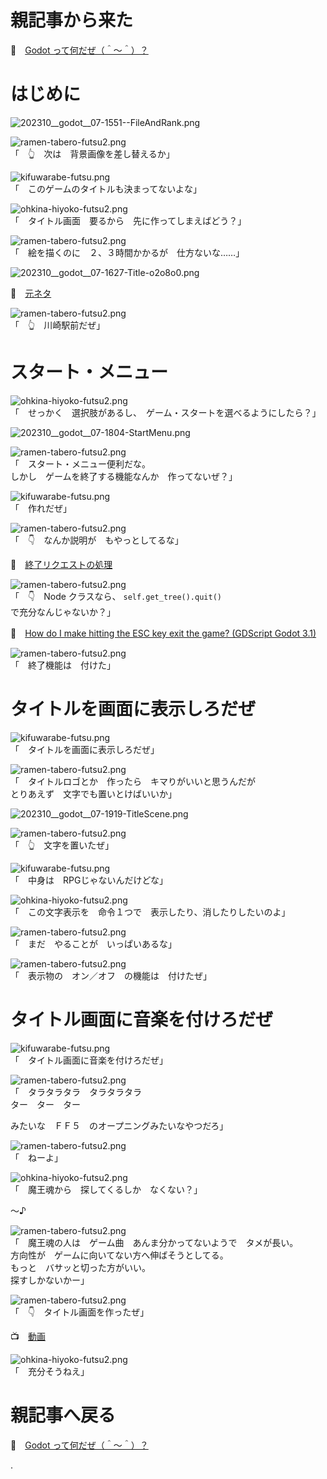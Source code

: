 # 親記事から来た

📖　[Godot って何だぜ（＾～＾）？](https://crieit.net/posts/Godot-65115761b6a17)  

# はじめに

![202310__godot__07-1551--FileAndRank.png](https://crieit.now.sh/upload_images/794d2d0ee1e932e14887d6f963ff9dd66521061c63915.png)  

![ramen-tabero-futsu2.png](https://crieit.now.sh/upload_images/d27ea8dcfad541918d9094b9aed83e7d61daf8532bbbe.png)  
「　👆　次は　背景画像を差し替えるか」  

![kifuwarabe-futsu.png](https://crieit.now.sh/upload_images/beaf94b260ae2602ca8cf7f5bbc769c261daf8686dbda.png)  
「　このゲームのタイトルも決まってないよな」  

![ohkina-hiyoko-futsu2.png](https://crieit.now.sh/upload_images/96fb09724c3ce40ee0861a0fd1da563d61daf8a09d9bc.png)  
「　タイトル画面　要るから　先に作ってしまえばどう？」  

![ramen-tabero-futsu2.png](https://crieit.now.sh/upload_images/d27ea8dcfad541918d9094b9aed83e7d61daf8532bbbe.png)  
「　絵を描くのに　２、３時間かかるが　仕方ないな……」  

![202310__godot__07-1627-Title-o2o8o0.png](https://crieit.now.sh/upload_images/5954d96df30d660e39fdc2b88942e44f65211cacaaa2d.png)  

📖　[元ネタ](https://twitter.com/muzudho1/status/1654309777986711552)  

![ramen-tabero-futsu2.png](https://crieit.now.sh/upload_images/d27ea8dcfad541918d9094b9aed83e7d61daf8532bbbe.png)  
「　👆　川崎駅前だぜ」  

# スタート・メニュー

![ohkina-hiyoko-futsu2.png](https://crieit.now.sh/upload_images/96fb09724c3ce40ee0861a0fd1da563d61daf8a09d9bc.png)  
「　せっかく　選択肢があるし、　ゲーム・スタートを選べるようにしたら？」  

![202310__godot__07-1804-StartMenu.png](https://crieit.now.sh/upload_images/63b90267ed0e48c936af1198768f542265211f36c923b.png)  

![ramen-tabero-futsu2.png](https://crieit.now.sh/upload_images/d27ea8dcfad541918d9094b9aed83e7d61daf8532bbbe.png)  
「　スタート・メニュー便利だな。  
しかし　ゲームを終了する機能なんか　作ってないぜ？」  

![kifuwarabe-futsu.png](https://crieit.now.sh/upload_images/beaf94b260ae2602ca8cf7f5bbc769c261daf8686dbda.png)  
「　作れだぜ」  

![ramen-tabero-futsu2.png](https://crieit.now.sh/upload_images/d27ea8dcfad541918d9094b9aed83e7d61daf8532bbbe.png)  
「　👇　なんか説明が　もやっとしてるな」  

📖　[終了リクエストの処理](https://docs.godotengine.org/ja/4.x/tutorials/inputs/handling_quit_requests.html)  

![ramen-tabero-futsu2.png](https://crieit.now.sh/upload_images/d27ea8dcfad541918d9094b9aed83e7d61daf8532bbbe.png)  
「　👇　Node クラスなら、 `self.get_tree().quit()` で充分なんじゃないか？」  

📖　[How do I make hitting the ESC key exit the game? (GDScript Godot 3.1)](https://www.reddit.com/r/godot/comments/cjigi4/how_do_i_make_hitting_the_esc_key_exit_the_game/)  

![ramen-tabero-futsu2.png](https://crieit.now.sh/upload_images/d27ea8dcfad541918d9094b9aed83e7d61daf8532bbbe.png)  
「　終了機能は　付けた」  

# タイトルを画面に表示しろだぜ

![kifuwarabe-futsu.png](https://crieit.now.sh/upload_images/beaf94b260ae2602ca8cf7f5bbc769c261daf8686dbda.png)  
「　タイトルを画面に表示しろだぜ」  

![ramen-tabero-futsu2.png](https://crieit.now.sh/upload_images/d27ea8dcfad541918d9094b9aed83e7d61daf8532bbbe.png)  
「　タイトルロゴとか　作ったら　キマりがいいと思うんだが  
とりあえず　文字でも置いとけばいいか」  

![202310__godot__07-1919-TitleScene.png](https://crieit.now.sh/upload_images/7a2f745e64031bb1e88a0c352c00f1a4652130c887a7a.png)  

![ramen-tabero-futsu2.png](https://crieit.now.sh/upload_images/d27ea8dcfad541918d9094b9aed83e7d61daf8532bbbe.png)  
「　👆　文字を置いたぜ」  

![kifuwarabe-futsu.png](https://crieit.now.sh/upload_images/beaf94b260ae2602ca8cf7f5bbc769c261daf8686dbda.png)  
「　中身は　RPGじゃないんだけどな」  

![ohkina-hiyoko-futsu2.png](https://crieit.now.sh/upload_images/96fb09724c3ce40ee0861a0fd1da563d61daf8a09d9bc.png)  
「　この文字表示を　命令１つで　表示したり、消したりしたいのよ」  

![ramen-tabero-futsu2.png](https://crieit.now.sh/upload_images/d27ea8dcfad541918d9094b9aed83e7d61daf8532bbbe.png)  
「　まだ　やることが　いっぱいあるな」  

![ramen-tabero-futsu2.png](https://crieit.now.sh/upload_images/d27ea8dcfad541918d9094b9aed83e7d61daf8532bbbe.png)  
「　表示物の　オン／オフ　の機能は　付けたぜ」  

# タイトル画面に音楽を付けろだぜ

![kifuwarabe-futsu.png](https://crieit.now.sh/upload_images/beaf94b260ae2602ca8cf7f5bbc769c261daf8686dbda.png)  
「　タイトル画面に音楽を付けろだぜ」  

![ramen-tabero-futsu2.png](https://crieit.now.sh/upload_images/d27ea8dcfad541918d9094b9aed83e7d61daf8532bbbe.png)  
「　タラタラタラ　タラタラタラ  
ター　ター　ター  

みたいな　ＦＦ５　のオープニングみたいなやつだろ」  

![ramen-tabero-futsu2.png](https://crieit.now.sh/upload_images/d27ea8dcfad541918d9094b9aed83e7d61daf8532bbbe.png)  
「　ねーよ」  

![ohkina-hiyoko-futsu2.png](https://crieit.now.sh/upload_images/96fb09724c3ce40ee0861a0fd1da563d61daf8a09d9bc.png)  
「　魔王魂から　探してくるしか　なくない？」  

～♪  

![ramen-tabero-futsu2.png](https://crieit.now.sh/upload_images/d27ea8dcfad541918d9094b9aed83e7d61daf8532bbbe.png)  
「　魔王魂の人は　ゲーム曲　あんま分かってないようで　タメが長い。  
方向性が　ゲームに向いてない方へ伸ばそうとしてる。  
もっと　バサッと切った方がいい。  
探すしかないかー」  

![ramen-tabero-futsu2.png](https://crieit.now.sh/upload_images/d27ea8dcfad541918d9094b9aed83e7d61daf8532bbbe.png)  
「　👇　タイトル画面を作ったぜ」  

📺　[動画](https://x.com/muzudho1/status/1710624630527193471?s=20)  

![ohkina-hiyoko-futsu2.png](https://crieit.now.sh/upload_images/96fb09724c3ce40ee0861a0fd1da563d61daf8a09d9bc.png)  
「　充分そうねえ」  

# 親記事へ戻る

📖　[Godot って何だぜ（＾～＾）？](https://crieit.net/posts/Godot-65115761b6a17)  

.